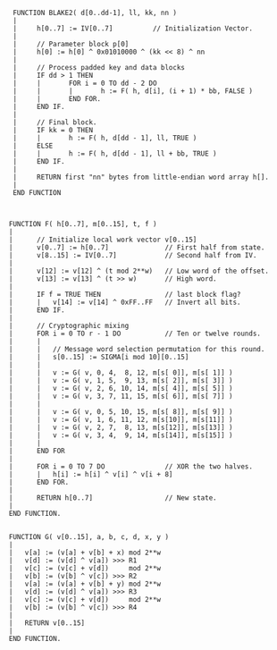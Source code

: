         FUNCTION BLAKE2( d[0..dd-1], ll, kk, nn )
        |
        |     h[0..7] := IV[0..7]          // Initialization Vector.
        |
        |     // Parameter block p[0]
        |     h[0] := h[0] ^ 0x01010000 ^ (kk << 8) ^ nn
        |
        |     // Process padded key and data blocks
        |     IF dd > 1 THEN
        |     |       FOR i = 0 TO dd - 2 DO
        |     |       |       h := F( h, d[i], (i + 1) * bb, FALSE )
        |     |       END FOR.
        |     END IF.
        |
        |     // Final block.
        |     IF kk = 0 THEN
        |     |       h := F( h, d[dd - 1], ll, TRUE )
        |     ELSE
        |     |       h := F( h, d[dd - 1], ll + bb, TRUE )
        |     END IF.
        |
        |     RETURN first "nn" bytes from little-endian word array h[].
        |
        END FUNCTION



       FUNCTION F( h[0..7], m[0..15], t, f )
       |
       |      // Initialize local work vector v[0..15]
       |      v[0..7] := h[0..7]              // First half from state.
       |      v[8..15] := IV[0..7]            // Second half from IV.
       |
       |      v[12] := v[12] ^ (t mod 2**w)   // Low word of the offset.
       |      v[13] := v[13] ^ (t >> w)       // High word.
       |
       |      IF f = TRUE THEN                // last block flag?
       |      |   v[14] := v[14] ^ 0xFF..FF   // Invert all bits.
       |      END IF.
       |
       |      // Cryptographic mixing
       |      FOR i = 0 TO r - 1 DO           // Ten or twelve rounds.
       |      |
       |      |   // Message word selection permutation for this round.
       |      |   s[0..15] := SIGMA[i mod 10][0..15]
       |      |
       |      |   v := G( v, 0, 4,  8, 12, m[s[ 0]], m[s[ 1]] )
       |      |   v := G( v, 1, 5,  9, 13, m[s[ 2]], m[s[ 3]] )
       |      |   v := G( v, 2, 6, 10, 14, m[s[ 4]], m[s[ 5]] )
       |      |   v := G( v, 3, 7, 11, 15, m[s[ 6]], m[s[ 7]] )
       |      |
       |      |   v := G( v, 0, 5, 10, 15, m[s[ 8]], m[s[ 9]] )
       |      |   v := G( v, 1, 6, 11, 12, m[s[10]], m[s[11]] )
       |      |   v := G( v, 2, 7,  8, 13, m[s[12]], m[s[13]] )
       |      |   v := G( v, 3, 4,  9, 14, m[s[14]], m[s[15]] )
       |      |
       |      END FOR
       |
       |      FOR i = 0 TO 7 DO               // XOR the two halves.
       |      |   h[i] := h[i] ^ v[i] ^ v[i + 8]
       |      END FOR.
       |
       |      RETURN h[0..7]                  // New state.
       |
       END FUNCTION.


       FUNCTION G( v[0..15], a, b, c, d, x, y )
       |
       |   v[a] := (v[a] + v[b] + x) mod 2**w
       |   v[d] := (v[d] ^ v[a]) >>> R1
       |   v[c] := (v[c] + v[d])     mod 2**w
       |   v[b] := (v[b] ^ v[c]) >>> R2
       |   v[a] := (v[a] + v[b] + y) mod 2**w
       |   v[d] := (v[d] ^ v[a]) >>> R3
       |   v[c] := (v[c] + v[d])     mod 2**w
       |   v[b] := (v[b] ^ v[c]) >>> R4
       |
       |   RETURN v[0..15]
       |
       END FUNCTION.
